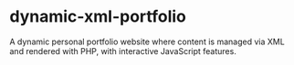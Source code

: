 # dynamic-xml-portfolio
A dynamic personal portfolio website where content is managed via XML and rendered with PHP, with interactive JavaScript features.
